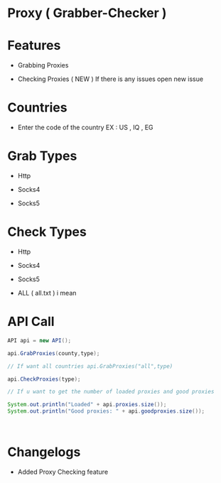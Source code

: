 # Proxy ( Grabber-Checker )

# Features

- Grabbing Proxies

- Checking Proxies ( NEW ) If there is any issues open new issue

# Countries

- Enter the code of the country EX : US , IQ , EG

# Grab Types

- Http

- Socks4

- Socks5

# Check Types

- Http

- Socks4

- Socks5

- ALL ( all.txt ) i mean

# API Call

```java
API api = new API();

api.GrabProxies(county,type);

// If want all countries api.GrabProxies("all",type)

api.CheckProxies(type);

// If u want to get the number of loaded proxies and good proxies

System.out.println("Loaded" + api.proxies.size());
System.out.println("Good proxies: " + api.goodproxies.size());




```

# Changelogs

- Added Proxy Checking feature
